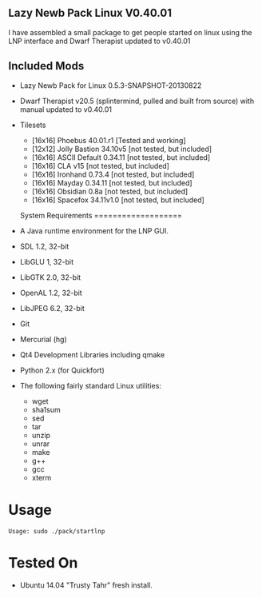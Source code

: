 Lazy Newb Pack Linux V0.40.01
-------------

I have assembled a small package to get people started on linux using the LNP interface and Dwarf Therapist updated to v0.40.01 

Included Mods
-------------
* Lazy Newb Pack for Linux 0.5.3-SNAPSHOT-20130822
* Dwarf Therapist v20.5 (splintermind, pulled and built from source) with manual updated to v0.40.01 
* Tilesets
  - [16x16] Phoebus 40.01.r1      [Tested and working]
  - [12x12] Jolly Bastion 34.10v5 [not tested, but included]
  - [16x16] ASCII Default 0.34.11 [not tested, but included]
  - [16x16] CLA v15               [not tested, but included]
  - [16x16] Ironhand 0.73.4       [not tested, but included]
  - [16x16] Mayday 0.34.11        [not tested, but included]
  - [16x16] Obsidian 0.8a         [not tested, but included]
  - [16x16] Spacefox 34.11v1.0    [not tested, but included]


  System Requirements
===================

* A Java runtime environment for the LNP GUI.
* SDL 1.2, 32-bit
* LibGLU 1, 32-bit
* LibGTK 2.0, 32-bit
* OpenAL 1.2, 32-bit
* LibJPEG 6.2, 32-bit
* Git
* Mercurial (hg)
* Qt4 Development Libraries including qmake
* Python 2.x (for Quickfort)
* The following fairly standard Linux utilities:
  - wget
  - sha1sum
  - sed
  - tar
  - unzip
  - unrar
  - make
  - g++
  - gcc
  - xterm

 Usage
=====

```
Usage: sudo ./pack/startlnp
```




Tested On
=========
* Ubuntu 14.04 "Trusty Tahr"      fresh install.
